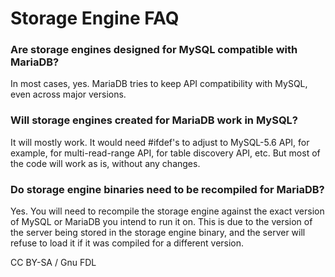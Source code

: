 
# Storage Engine FAQ

### Are storage engines designed for MySQL compatible with MariaDB?


In most cases, yes. MariaDB tries to keep API compatibility with MySQL, even across major versions.


### Will storage engines created for MariaDB work in MySQL?


It will mostly work. It would need #ifdef's to adjust to MySQL-5.6 API, for example, for multi-read-range API, for table discovery API, etc. But most of the code will work as is, without any changes.


### Do storage engine binaries need to be recompiled for MariaDB?


Yes. You will need to recompile the storage engine against the exact version of MySQL or MariaDB you intend to run it on. This is due to the version of the server being stored in the storage engine binary, and the server will refuse to load it if it was compiled for a different version.


CC BY-SA / Gnu FDL


